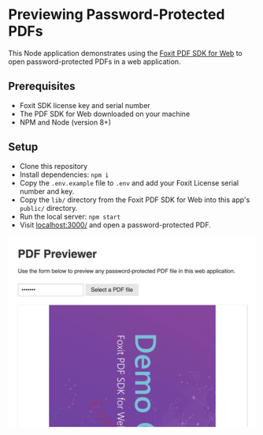 # Previewing Password-Protected PDFs

This Node application demonstrates using the [Foxit PDF SDK for Web](https://developers.foxitsoftware.com/pdf-sdk/web/) to open password-protected PDFs in a web application.

## Prerequisites
- Foxit SDK license key and serial number
- The PDF SDK for Web downloaded on your machine
- NPM and Node (version 8+)

## Setup
- Clone this repository
- Install dependencies: `npm i`
- Copy the `.env.example` file to `.env` and add your Foxit License serial number and key.
- Copy the `lib/` directory from the Foxit PDF SDK for Web into this app's `public/` directory.
- Run the local server: `npm start`
- Visit [localhost:3000/](http://localhost:3000/) and open a password-protected PDF.

![Preview of the web application](screenshot-1.png)
